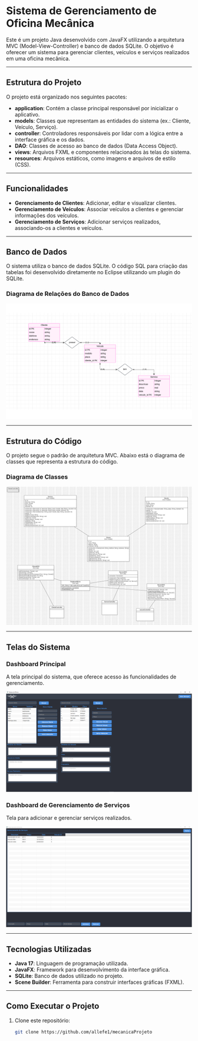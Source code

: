 # Sistema de Gerenciamento de Oficina Mecânica

Este é um projeto Java desenvolvido com JavaFX utilizando a arquitetura MVC (Model-View-Controller) e banco de dados SQLite. O objetivo é oferecer um sistema para gerenciar clientes, veículos e serviços realizados em uma oficina mecânica.

---

## Estrutura do Projeto

O projeto está organizado nos seguintes pacotes:

- **application**: Contém a classe principal responsável por inicializar o aplicativo.
- **models**: Classes que representam as entidades do sistema (ex.: Cliente, Veículo, Serviço).
- **controller**: Controladores responsáveis por lidar com a lógica entre a interface gráfica e os dados.
- **DAO**: Classes de acesso ao banco de dados (Data Access Object).
- **views**: Arquivos FXML e componentes relacionados às telas do sistema.
- **resources**: Arquivos estáticos, como imagens e arquivos de estilo (CSS).

---

## Funcionalidades

- **Gerenciamento de Clientes**: Adicionar, editar e visualizar clientes.
- **Gerenciamento de Veículos**: Associar veículos a clientes e gerenciar informações dos veículos.
- **Gerenciamento de Serviços**: Adicionar serviços realizados, associando-os a clientes e veículos.

---

## Banco de Dados

O sistema utiliza o banco de dados SQLite. O código SQL para criação das tabelas foi desenvolvido diretamente no Eclipse utilizando um plugin do SQLite.

### Diagrama de Relações do Banco de Dados

![Diagrama de Banco de Dados](diagramaBD.jpg)

---

## Estrutura do Código

O projeto segue o padrão de arquitetura MVC. Abaixo está o diagrama de classes que representa a estrutura do código.

### Diagrama de Classes

![Diagrama de Classes](diagramadeClasses.jpg)

---

## Telas do Sistema

### Dashboard Principal

A tela principal do sistema, que oferece acesso às funcionalidades de gerenciamento.

![Dashboard Principal](home.PNG)

### Dashboard de Gerenciamento de Serviços

Tela para adicionar e gerenciar serviços realizados.

![Dashboard de Serviços](gerenciamento_servicos.PNG)

---

## Tecnologias Utilizadas

- **Java 17**: Linguagem de programação utilizada.
- **JavaFX**: Framework para desenvolvimento da interface gráfica.
- **SQLite**: Banco de dados utilizado no projeto.
- **Scene Builder**: Ferramenta para construir interfaces gráficas (FXML).

---

## Como Executar o Projeto

1. Clone este repositório:
   ```bash
   git clone https://github.com/allefe1/mecanicaProjeto
